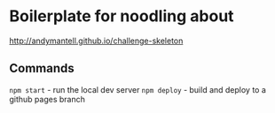 # Boilerplate for noodling about

http://andymantell.github.io/challenge-skeleton

## Commands

`npm start` - run the local dev server
`npm deploy` - build and deploy to a github pages branch